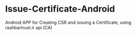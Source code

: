 # Issue-Certificate-Android

Android APP for Creating CSR and issuing a Certificate, using raahbartrust.ir api (CA)
